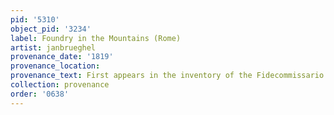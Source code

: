 ```yaml
---
pid: '5310'
object_pid: '3234'
label: Foundry in the Mountains (Rome)
artist: janbrueghel
provenance_date: '1819'
provenance_location:
provenance_text: First appears in the inventory of the Fidecommissario (as "Vanvitelli")
collection: provenance
order: '0638'
---
```

